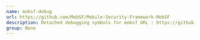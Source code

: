 ```yaml
---
name: mobsf-debug
url: https://github.com/MobSF/Mobile-Security-Framework-MobSF
description: Detached debugging symbols for mobsf URL : https://github.
group: None
---
```

